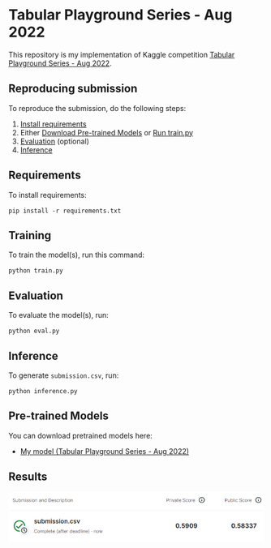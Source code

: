 # Tabular Playground Series - Aug 2022

This repository is my implementation of Kaggle competition [Tabular Playground Series - Aug 2022](https://www.kaggle.com/competitions/tabular-playground-series-aug-2022). 

## Reproducing submission <!-- omit in toc -->

To reproduce the submission, do the following steps:

1. [Install requirements](#requirements-)
2. Either [Download Pre-trained Models](#pre-trained-models-) or [Run train.py](#training-)
3. [Evaluation](#evaluation-) (optional)
4. [Inference](#inference-)

## Requirements <!-- omit in toc -->

To install requirements:

```setup
pip install -r requirements.txt
```

## Training <!-- omit in toc -->

To train the model(s), run this command:

```train
python train.py
```

## Evaluation <!-- omit in toc -->

To evaluate the model(s), run:

```eval
python eval.py
```

## Inference <!-- omit in toc -->

To generate `submission.csv`, run:

```inference
python inference.py
```

## Pre-trained Models <!-- omit in toc -->

You can download pretrained models here:

- [My model (Tabular Playground Series - Aug 2022)](https://drive.google.com/drive/folders/1wObwEOhzw-oZiYgbFrYTKugCwZaobdkG?usp=share_link)

## Results <!-- omit in toc -->

![](assets/20230105155919.png)  
